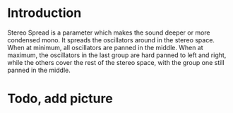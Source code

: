 # Introduction #

Stereo Spread is a parameter which makes the sound deeper or more condensed mono. It spreads the oscillators around in the stereo space. When at minimum, all oscillators are panned in the middle. When at maximum, the oscillators in the last group are hard panned to left and right, while the others cover the rest of the stereo space, with the group one still panned in the middle.

# Todo, add picture